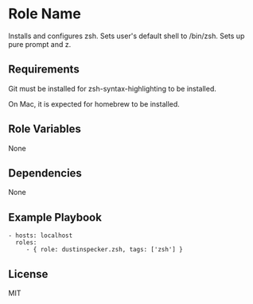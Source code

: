 Role Name
=========

Installs and configures zsh. Sets user's default shell to /bin/zsh. Sets up pure prompt and z.

Requirements
------------

Git must be installed for zsh-syntax-highlighting to be installed.

On Mac, it is expected for homebrew to be installed.

Role Variables
--------------

None

Dependencies
------------

None

Example Playbook
----------------

    - hosts: localhost
      roles:
         - { role: dustinspecker.zsh, tags: ['zsh'] }

License
-------

MIT
